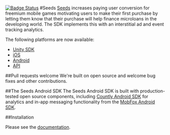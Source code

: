 
[![Badge Status](https://circleci.com/gh/therealseeds/seeds-sdk-android.svg?style=shield&circle-token=066f1c0589ff754b6c9bc766bc2941f2f5a135b9)](https://circleci.com/gh/therealseeds/seeds-sdk-android)
#Seeds
[Seeds](http://www.playseeds.com) increases paying user conversion for freemium mobile games motivating users to make their first purchase by letting them know that their purchase will help finance microloans in the developing world. The SDK implements this with an interstitial ad and event tracking analytics.

The following platforms are now available:
- [Unity SDK](https://github.com/therealseeds/seeds-sdk-unity)
- [iOS](https://github.com/therealseeds/seeds-sdk-ios)
- [Android](https://github.com/therealseeds/seeds-sdk-android)
- [API](https://github.com/therealseeds/seeds-public-api)

##Pull requests welcome
We're built on open source and welcome bug fixes and other contributions.

##The Seeds Android SDK
The Seeds Android SDK is built with production-tested open source components, including [Countly Android SDK](https://github.com/Countly/seeds-sdk-android) for analytics and in-app messaging functionality from the [MobFox Android SDK](https://github.com/mobfox/MobFox-Android-SDK).

##Installation

Please see the [documentation](http://developers.playseeds.com/docs/android-sdk-setup).
